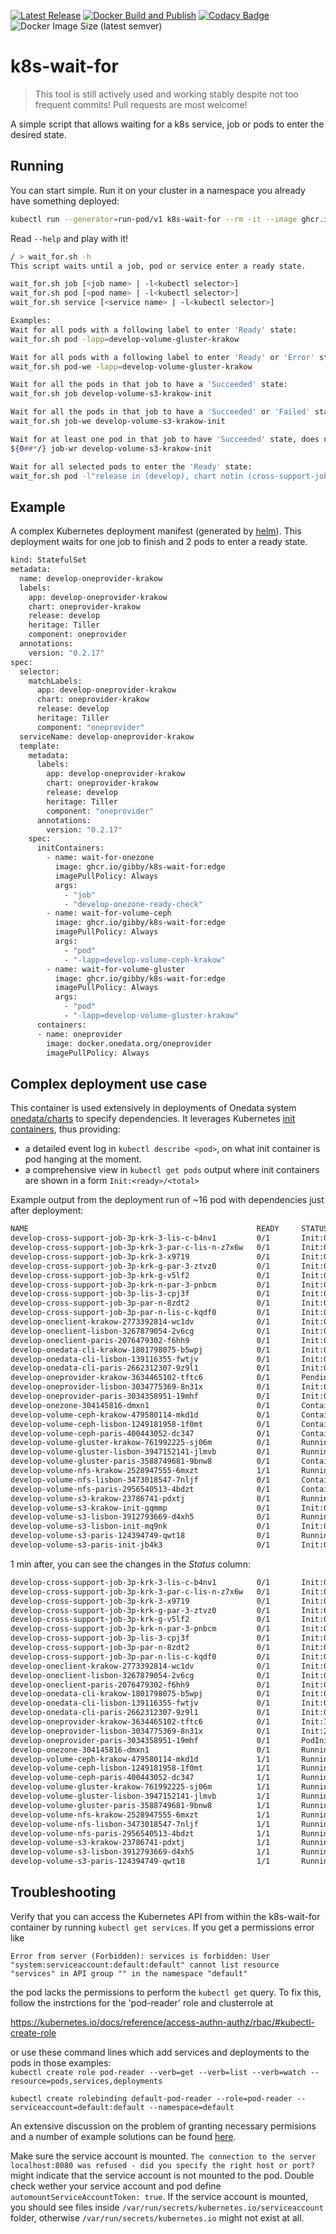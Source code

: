 [![Latest Release](https://img.shields.io/github/v/release/Gibby/k8s-wait-for?logo=GitHub)](https://github.com/Gibby/k8s-wait-for/releases/latest)
[![Docker Build and Publish](https://github.com/Gibby/k8s-wait-for/actions/workflows/docker.yml/badge.svg)](https://github.com/Gibby/k8s-wait-for/actions/workflows/docker.yml)
[![Codacy Badge](https://app.codacy.com/project/badge/Grade/13ae180d9d204eb9ab46c93c2c65e730)](https://www.codacy.com/gh/Gibby/k8s-wait-for/dashboard?utm_source=github.com&amp;utm_medium=referral&amp;utm_content=Gibby/k8s-wait-for&amp;utm_campaign=Badge_Grade)
![Docker Image Size (latest semver)](https://img.shields.io/docker/image-size/gibby/k8s-wait-for?sort=semver)
# k8s-wait-for

> This tool is still actively used and working stably despite not too frequent commits! Pull requests are most welcome!

A simple script that allows waiting for a k8s service, job or pods to enter the desired state.

## Running

You can start simple. Run it on your cluster in a namespace you already have something deployed:

```bash
kubectl run --generator=run-pod/v1 k8s-wait-for --rm -it --image ghcr.io/gibby/k8s-wait-for:edge --restart Never --command /bin/sh
```

Read `--help` and play with it!

```bash
/ > wait_for.sh -h
This script waits until a job, pod or service enter a ready state.

wait_for.sh job [<job name> | -l<kubectl selector>]
wait_for.sh pod [<pod name> | -l<kubectl selector>]
wait_for.sh service [<service name> | -l<kubectl selector>]

Examples:
Wait for all pods with a following label to enter 'Ready' state:
wait_for.sh pod -lapp=develop-volume-gluster-krakow

Wait for all pods with a following label to enter 'Ready' or 'Error' state:
wait_for.sh pod-we -lapp=develop-volume-gluster-krakow

Wait for all the pods in that job to have a 'Succeeded' state:
wait_for.sh job develop-volume-s3-krakow-init

Wait for all the pods in that job to have a 'Succeeded' or 'Failed' state:
wait_for.sh job-we develop-volume-s3-krakow-init

Wait for at least one pod in that job to have 'Succeeded' state, does not mind some 'Failed' ones:
${0##*/} job-wr develop-volume-s3-krakow-init

Wait for all selected pods to enter the 'Ready' state:
wait_for.sh pod -l"release in (develop), chart notin (cross-support-job-3p)"
```

## Example

A complex Kubernetes deployment manifest (generated by [helm](https://github.com/kubernetes/helm)). This deployment waits for one job to finish and 2 pods to enter a ready state.

```bash
kind: StatefulSet
metadata:
  name: develop-oneprovider-krakow
  labels:
    app: develop-oneprovider-krakow
    chart: oneprovider-krakow
    release: develop
    heritage: Tiller
    component: oneprovider
  annotations:
    version: "0.2.17"
spec:
  selector:
    matchLabels:
      app: develop-oneprovider-krakow
      chart: oneprovider-krakow
      release: develop
      heritage: Tiller
      component: "oneprovider"
  serviceName: develop-oneprovider-krakow
  template:
    metadata:
      labels:
        app: develop-oneprovider-krakow
        chart: oneprovider-krakow
        release: develop
        heritage: Tiller
        component: "oneprovider"
      annotations:
        version: "0.2.17"
    spec:
      initContainers:
        - name: wait-for-onezone
          image: ghcr.io/gibby/k8s-wait-for:edge
          imagePullPolicy: Always
          args:
            - "job"
            - "develop-onezone-ready-check"
        - name: wait-for-volume-ceph
          image: ghcr.io/gibby/k8s-wait-for:edge
          imagePullPolicy: Always
          args:
            - "pod"
            - "-lapp=develop-volume-ceph-krakow"
        - name: wait-for-volume-gluster
          image: ghcr.io/gibby/k8s-wait-for:edge
          imagePullPolicy: Always
          args:
            - "pod"
            - "-lapp=develop-volume-gluster-krakow"
      containers:
      - name: oneprovider
        image: docker.onedata.org/oneprovider
        imagePullPolicy: Always
```

## Complex deployment use case

This container is used extensively in deployments of Onedata system [onedata/charts](https://github.com/onedata/charts) to specify dependencies. It leverages Kubernetes [init containers](https://kubernetes.io/docs/concepts/workloads/pods/init-containers/), thus providing:

  - a detailed event log in `kubectl describe <pod>`, on what init container is pod hanging at the moment.
  - a comprehensive view in `kubectl get pods` output where init containers are shown in a form `Init:<ready>/<total>`

Example output from the deployment run of ~16 pod with dependencies just after deployment:

```bash
NAME                                                   READY     STATUS              RESTARTS   AGE
develop-cross-support-job-3p-krk-3-lis-c-b4nv1         0/1       Init:0/1            0          11s
develop-cross-support-job-3p-krk-3-par-c-lis-n-z7x6w   0/1       Init:0/1            0          11s
develop-cross-support-job-3p-krk-3-x9719               0/1       Init:0/1            0          11s
develop-cross-support-job-3p-krk-g-par-3-ztvz0         0/1       Init:0/1            0          11s
develop-cross-support-job-3p-krk-g-v5lf2               0/1       Init:0/1            0          11s
develop-cross-support-job-3p-krk-n-par-3-pnbcm         0/1       Init:0/1            0          11s
develop-cross-support-job-3p-lis-3-cpj3f               0/1       Init:0/1            0          11s
develop-cross-support-job-3p-par-n-8zdt2               0/1       Init:0/1            0          11s
develop-cross-support-job-3p-par-n-lis-c-kqdf0         0/1       Init:0/1            0          11s
develop-oneclient-krakow-2773392814-wc1dv              0/1       Init:0/3            0          11s
develop-oneclient-lisbon-3267879054-2v6cg              0/1       Init:0/3            0          9s
develop-oneclient-paris-2076479302-f6hh9               0/1       Init:0/3            0          9s
develop-onedata-cli-krakow-1801798075-b5wpj            0/1       Init:0/1            0          11s
develop-onedata-cli-lisbon-139116355-fwtjv             0/1       Init:0/1            0          10s
develop-onedata-cli-paris-2662312307-9z9l1             0/1       Init:0/1            0          11s
develop-oneprovider-krakow-3634465102-tftc6            0/1       Pending             0          10s
develop-oneprovider-lisbon-3034775369-8n31x            0/1       Init:0/3            0          8s
develop-oneprovider-paris-3034358951-19mhf             0/1       Init:0/3            0          10s
develop-onezone-304145816-dmxn1                        0/1       ContainerCreating   0          11s
develop-volume-ceph-krakow-479580114-mkd1d             0/1       ContainerCreating   0          11s
develop-volume-ceph-lisbon-1249181958-1f0mt            0/1       ContainerCreating   0          9s
develop-volume-ceph-paris-400443052-dc347              0/1       ContainerCreating   0          9s
develop-volume-gluster-krakow-761992225-sj06m          0/1       Running             0          11s
develop-volume-gluster-lisbon-3947152141-jlmvb         0/1       Running             0          8s
develop-volume-gluster-paris-3588749681-9bnw8          0/1       ContainerCreating   0          11s
develop-volume-nfs-krakow-2528947555-6mxzt             1/1       Running             0          10s
develop-volume-nfs-lisbon-3473018547-7nljf             0/1       ContainerCreating   0          11s
develop-volume-nfs-paris-2956540513-4bdzt              0/1       ContainerCreating   0          11s
develop-volume-s3-krakow-23786741-pdxtj                0/1       Running             0          9s
develop-volume-s3-krakow-init-gqmmp                    0/1       Init:0/1            0          11s
develop-volume-s3-lisbon-3912793669-d4xh5              0/1       Running             0          10s
develop-volume-s3-lisbon-init-mq9nk                    0/1       Init:0/1            0          11s
develop-volume-s3-paris-124394749-qwt18                0/1       Running             0          8s
develop-volume-s3-paris-init-jb4k3                     0/1       Init:0/1            0          11s
```

1 min after, you can see the changes in the *Status* column:

```bash
develop-cross-support-job-3p-krk-3-lis-c-b4nv1         0/1       Init:0/1          0          1m
develop-cross-support-job-3p-krk-3-par-c-lis-n-z7x6w   0/1       Init:0/1          0          1m
develop-cross-support-job-3p-krk-3-x9719               0/1       Init:0/1          0          1m
develop-cross-support-job-3p-krk-g-par-3-ztvz0         0/1       Init:0/1          0          1m
develop-cross-support-job-3p-krk-g-v5lf2               0/1       Init:0/1          0          1m
develop-cross-support-job-3p-krk-n-par-3-pnbcm         0/1       Init:0/1          0          1m
develop-cross-support-job-3p-lis-3-cpj3f               0/1       Init:0/1          0          1m
develop-cross-support-job-3p-par-n-8zdt2               0/1       Init:0/1          0          1m
develop-cross-support-job-3p-par-n-lis-c-kqdf0         0/1       Init:0/1          0          1m
develop-oneclient-krakow-2773392814-wc1dv              0/1       Init:0/3          0          1m
develop-oneclient-lisbon-3267879054-2v6cg              0/1       Init:0/3          0          58s
develop-oneclient-paris-2076479302-f6hh9               0/1       Init:0/3          0          58s
develop-onedata-cli-krakow-1801798075-b5wpj            0/1       Init:0/1          0          1m
develop-onedata-cli-lisbon-139116355-fwtjv             0/1       Init:0/1          0          59s
develop-onedata-cli-paris-2662312307-9z9l1             0/1       Init:0/1          0          1m
develop-oneprovider-krakow-3634465102-tftc6            0/1       Init:1/3          0          59s
develop-oneprovider-lisbon-3034775369-8n31x            0/1       Init:2/3          0          57s
develop-oneprovider-paris-3034358951-19mhf             0/1       PodInitializing   0          59s
develop-onezone-304145816-dmxn1                        0/1       Running           0          1m
develop-volume-ceph-krakow-479580114-mkd1d             1/1       Running           0          1m
develop-volume-ceph-lisbon-1249181958-1f0mt            1/1       Running           0          58s
develop-volume-ceph-paris-400443052-dc347              1/1       Running           0          58s
develop-volume-gluster-krakow-761992225-sj06m          1/1       Running           0          1m
develop-volume-gluster-lisbon-3947152141-jlmvb         1/1       Running           0          57s
develop-volume-gluster-paris-3588749681-9bnw8          1/1       Running           0          1m
develop-volume-nfs-krakow-2528947555-6mxzt             1/1       Running           0          59s
develop-volume-nfs-lisbon-3473018547-7nljf             1/1       Running           0          1m
develop-volume-nfs-paris-2956540513-4bdzt              1/1       Running           0          1m
develop-volume-s3-krakow-23786741-pdxtj                1/1       Running           0          58s
develop-volume-s3-lisbon-3912793669-d4xh5              1/1       Running           0          59s
develop-volume-s3-paris-124394749-qwt18                1/1       Running           0          57s
```
## Troubleshooting

Verify that you can access the Kubernetes API from within the k8s-wait-for container by running `kubectl get services`. If you get a permissions error like   

`Error from server (Forbidden): services is forbidden: User "system:serviceaccount:default:default" cannot list resource "services" in API group "" in the namespace "default"`   

the pod lacks the permissions to perform the `kubectl get` query. To fix this, follow the instrctions for the 'pod-reader' role and clusterrole at   

https://kubernetes.io/docs/reference/access-authn-authz/rbac/#kubectl-create-role

or use these command lines which add services and deployments to the pods in those examples:      
`kubectl create role pod-reader --verb=get --verb=list --verb=watch --resource=pods,services,deployments`   

`kubectl create rolebinding default-pod-reader --role=pod-reader --serviceaccount=default:default --namespace=default`

An extensive discussion on the problem of granting necessary permisions and a number of example solutions can be found [here](https://github.com/gibby/k8s-wait-for/issues/6).

Make sure the service account is mounted. `The connection to the server localhost:8080 was refused - did you specify the right host or port?` might indicate that the service account is not mounted to the pod. Double check wether your service account and pod define `automountServiceAccountToken: true`. If the service account is mounted, you should see files inside `/var/run/secrets/kubernetes.io/serviceaccount` folder, otherwise `/var/run/secrets/kubernetes.io` might not exist at all.
